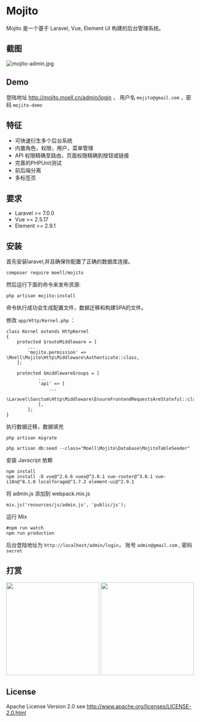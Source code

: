 # Mojito

Mojito 是一个基于 Laravel, Vue, Element UI 构建的后台管理系统。

## 截图

![mojito-admin.jpg](http://ww1.sinaimg.cn/large/7a679ca1gy1ggfdd1odgvj21420l20uj.jpg)

## Demo

登陆地址 http://mojito.moell.cn/admin/login ， 用户名 `mojito@gmail.com` ，密码 `mojito-demo`

## 特征

* 可快速衍生多个后台系统
* 内置角色，权限，用户，菜单管理
* API 权限精确至路由，页面权限精确到按钮或链接
* 完善的PHPUnit测试
* 前后端分离
* 多标签页

## 要求

- Laravel  >= 7.0.0
- Vue >= 2.5.17
- Element >= 2.9.1

## 安装

首先安装laravel,并且确保你配置了正确的数据库连接。

```
composer require moell/mojito
```

然后运行下面的命令来发布资源:

```
php artisan mojito:install
```

命令执行成功会生成配置文件，数据迁移和构建SPA的文件。

修改 `app/Http/Kernel.php` ：

```
class Kernel extends HttpKernel
{
    protected $routeMiddleware = [
        ...
        'mojito.permission' => \Moell\Mojito\Http\Middleware\Authenticate::class,
    ];

    protected $middlewareGroups = [
            ...
            'api' => [
                ...
                \Laravel\Sanctum\Http\Middleware\EnsureFrontendRequestsAreStateful::class,
            ],
        ];
}
```

执行数据迁移，数据填充

```
php artisan migrate

php artisan db:seed --class="Moell\Mojito\Database\MojitoTableSeeder"
```

安装 Javscript 依赖

```shell
npm install
npm install -D vue@^2.6.6 vuex@^3.0.1 vue-router@^3.0.1 vue-i18n@^8.1.0 localforage@^1.7.2 element-ui@^2.9.1
```

将 admin.js  添加到 webpack.mix.js 

```
mix.js('resources/js/admin.js', 'public/js');
```

运行 Mix

```
#npm run watch
npm run production
```

后台登陆地址为 `http://localhost/admin/login`， 账号 `admin@gmail.com` , 密码 `secret`

## 打赏

<p>
  <img src="http://ww1.sinaimg.cn/mw690/7a679ca1ly1fvxrfnvxa4j20dw0dwdic.jpg" width="250" />
  <img src="http://ww1.sinaimg.cn/mw690/7a679ca1ly1fvxrfnr0dhj20dw0dwgp0.jpg" width="250" />
</p>

## License

Apache License Version 2.0 see http://www.apache.org/licenses/LICENSE-2.0.html
